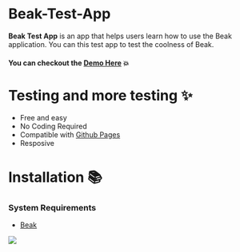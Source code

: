 # Beak-Test-App
**Beak Test App** is an app that helps users learn how to use the Beak application. You can this test app to test the coolness of Beak.


#### You can checkout the [**Demo Here**](https://beakit.com/) :boom:


# Testing and more testing :sparkles:
* Free and easy
* No Coding Required
* Compatible with [Github Pages](https://pages.github.com/)
* Resposive


# Installation :books:
### System Requirements
* [Beak](https://beakit.com/)
<img src="https://t.bkit.co/w_67c9f3b980dbb.gif" />
